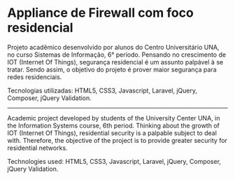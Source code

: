 # Appliance de Firewall com foco residencial

Projeto acadêmico desenvolvido por alunos do Centro Universitário UNA, no curso Sistemas de Informação, 6° período. Pensando no crescimento de IOT (Internet Of Things), segurança residencial é um assunto palpável à se tratar. Sendo assim, o objetivo do projeto é prover maior segurança para redes residenciais.

Tecnologias utilizadas: HTML5, CSS3, Javascript, Laravel, jQuery, Composer, jQuery Validation.

----

Academic project developed by students of the University Center UNA, in the Information Systems course, 6th period. Thinking about the growth of IOT (Internet Of Things), residential security is a palpable subject to deal with. Therefore, the objective of the project is to provide greater security for residential networks.

Technologies used: HTML5, CSS3, Javascript, Laravel, jQuery, Composer, jQuery Validation.